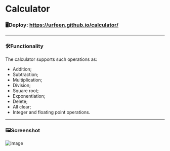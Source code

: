 # Calculator

### 🖥Deploy: https://urfeen.github.io/calculator/
___

### 🛠Functionality
The calculator supports such operations as:
- Addition;
- Subtraction;
- Multiplication;
- Division;
- Square root;
- Exponentiation;
- Delete;
- All clear;
- Integer and floating point operations.

____

### 🖼Screenshot

![image](https://user-images.githubusercontent.com/59795550/121805994-896fee80-cc56-11eb-99b8-9f082bbbddb4.png)


